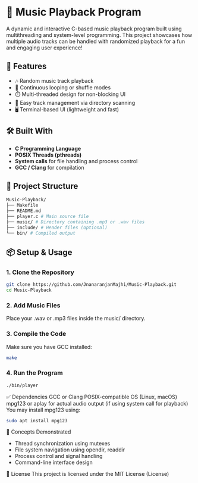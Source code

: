 # 🎵 Music Playback Program

A dynamic and interactive C-based music playback program built using multithreading and system-level programming. This project showcases how multiple audio tracks can be handled with randomized playback for a fun and engaging user experience!

## 🚀 Features

- 🎶 Random music track playback
- 🔁 Continuous looping or shuffle modes
- ⏱️ Multi-threaded design for non-blocking UI
- 📁 Easy track management via directory scanning
- 🖥️ Terminal-based UI (lightweight and fast)

## 🛠️ Built With

- **C Programming Language**
- **POSIX Threads (pthreads)**
- **System calls** for file handling and process control
- **GCC / Clang** for compilation

## 📂 Project Structure
```bash
Music-Playback/
├── Makefile
├── README.md
├── player.c # Main source file
├── music/ # Directory containing .mp3 or .wav files
├── include/ # Header files (optional)
└── bin/ # Compiled output
```

## 📦 Setup & Usage

### 1. Clone the Repository
```bash
git clone https://github.com/JnanaranjanMajhi/Music-Playback.git
cd Music-Playback
```
### 2. Add Music Files
Place your .wav or .mp3 files inside the music/ directory.
### 3. Compile the Code
Make sure you have GCC installed:
```bash
make
```
### 4. Run the Program
```bash
./bin/player
```
✅ Dependencies
GCC or Clang
POSIX-compatible OS (Linux, macOS)
mpg123 or aplay for actual audio output (if using system call for playback)
You may install mpg123 using:
```bash
sudo apt install mpg123
```

🧠 Concepts Demonstrated
- Thread synchronization using mutexes
- File system navigation using opendir, readdir
- Process control and signal handling
- Command-line interface design

📜 License
This project is licensed under the MIT License (License)
